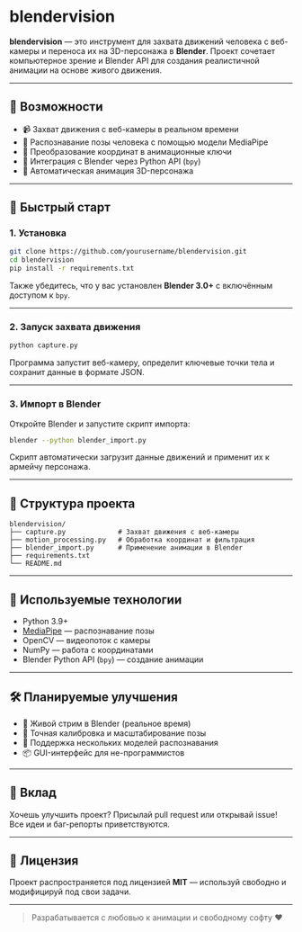 # blendervision

**blendervision** — это инструмент для захвата движений человека с веб-камеры и переноса их на 3D-персонажа в **Blender**. Проект сочетает компьютерное зрение и Blender API для создания реалистичной анимации на основе живого движения.

---

## 🎯 Возможности

- 📹 Захват движения с веб-камеры в реальном времени  
- 🧍 Распознавание позы человека с помощью модели MediaPipe  
- 🔁 Преобразование координат в анимационные ключи  
- 🧩 Интеграция с Blender через Python API (`bpy`)  
- 🕺 Автоматическая анимация 3D-персонажа

---

## 🚀 Быстрый старт

### 1. Установка

```bash
git clone https://github.com/yourusername/blendervision.git
cd blendervision
pip install -r requirements.txt
```

Также убедитесь, что у вас установлен **Blender 3.0+** с включённым доступом к `bpy`.

---

### 2. Запуск захвата движения

```bash
python capture.py
```

Программа запустит веб-камеру, определит ключевые точки тела и сохранит данные в формате JSON.

---

### 3. Импорт в Blender

Откройте Blender и запустите скрипт импорта:

```bash
blender --python blender_import.py
```

Скрипт автоматически загрузит данные движений и применит их к армейчу персонажа.

---

## 📁 Структура проекта

```
blendervision/
├── capture.py             # Захват движения с веб-камеры
├── motion_processing.py   # Обработка координат и фильтрация
├── blender_import.py      # Применение анимации в Blender
├── requirements.txt
└── README.md
```

---

## 🧠 Используемые технологии

- Python 3.9+  
- [MediaPipe](https://github.com/google/mediapipe) — распознавание позы  
- OpenCV — видеопоток с камеры  
- NumPy — работа с координатами  
- Blender Python API (`bpy`) — создание анимации

---

## 🛠 Планируемые улучшения

- 🔄 Живой стрим в Blender (реальное время)  
- 🎯 Точная калибровка и масштабирование позы  
- 🧠 Поддержка нескольких моделей распознавания  
- 📦 GUI-интерфейс для не-программистов

---

## 🤝 Вклад

Хочешь улучшить проект? Присылай pull request или открывай issue! Все идеи и баг-репорты приветствуются.

---

## 📜 Лицензия

Проект распространяется под лицензией **MIT** — используй свободно и модифицируй под свои задачи.

---

> Разрабатывается с любовью к анимации и свободному софту ❤️
